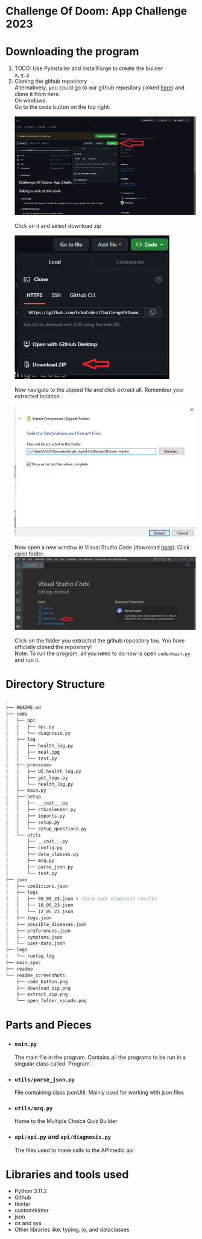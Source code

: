 # Challenge Of Doom: App Challenge 2023

# Downloading the program
<ol>
    <li>TODO: Use PyInstaller and InstallForge to create the builder</li>
    x, y, z
    <li>Cloning the github repository</li>
    Alternatively, you could go to our github repository (linked <a href=https://github.com/EchoCodez/ChallengeOfDoom>here</a>) and clone it from here.<br>
    On windows:<br>
    Go to the code button on the top right:<br><br>
    <img src="readme_screenshots/code_button.png"><br><br>
    Click on it and select download zip<br><br>
    <img src="readme_screenshots/download_zip.png"><br><br>
    Now navigate to the zipped file and click extract all. Remember your extracted location.<br><br>
    <img src="readme_screenshots/extract_zip.png"><br><br>
    Now open a new window in Visual Studio Code (download <a href="https://code.visualstudio.com/download">here</a>). Click open folder.
    <img src="readme_screenshots/open_folder_vscode.png"><br><br>
    Click on the folder you extracted the github repository too. You have officially cloned the repository!<br>
    Note: To run the program, all you need to do now is open <code>code/main.py</code> and run it.
</ol>

# Directory Structure
```bash
.
├── README.md
├── code
│   ├── api
│   │   ├── api.py
│   │   └── diagnosis.py
│   ├── log
│   │   ├── health_log.py
│   │   ├── meal.jpg
│   │   └── test.py
│   ├── processes
│   │   ├── UI_health_log.py
│   │   ├── get_logs.py
│   │   └── health_log.py
│   ├── main.py
│   ├── setup
│   │   ├── __init__.py
│   │   ├── ctkcalender.py
│   │   ├── imports.py
│   │   ├── setup.py
│   │   └── setup_questions.py
│   └── utils
│       ├── __init__.py
│       ├── config.py
│       ├── data_classes.py
│       ├── mcq.py
│       ├── parse_json.py
│       └── test.py
├── json
│   ├── conditions.json
│   ├── logs
│   │   ├── 09_05_23.json # store user diagnosis results
│   │   ├── 10_05_23.json
│   │   └── 12_05_23.json
│   ├── logs.json
│   ├── possible_diseases.json
│   ├── preferences.json
│   ├── symptoms.json
│   └── user-data.json
├── logs
│   └── runlog.log
├── main.spec
├── readme
└── readme_screenshots
    ├── code_button.png
    ├── download_zip.png
    ├── extract_zip.png
    └── open_folder_vscode.png
```

# Parts and Pieces
<ul>
    <li><h3><code>main.py</code></h3>
    The main file in the program. Contains all the programs to be run in a singular class called `Program`.</li>
    <li><h3><code>utils/parse_json.py</code></h3>
    File containing class jsonUtil. Mainly used for working with json files</li>
    <li><h3><code>utils/mcq.py</code></h3>
    Home to the Multiple Choice Quiz Builder</li>
    <li><h3><code>api/api.py</code> and <code>api/diagnosis.py</code></h3>
    The files used to make calls to the APImedic api</li>
</ul>

# Libraries and tools used
<ul>
    <li>Python 3.11.2</li>
    <li>Github</li>
    <li>tkinter</li>
    <li>customtkinter</li>
    <li>json</li>
    <li>os and sys</li>
    <li>Other libraries like: typing, io, and dataclasses</li>
</ul>
